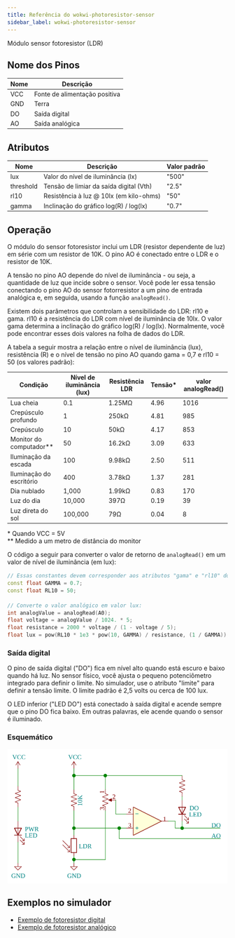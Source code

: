 ```yaml
---
title: Referência do wokwi-photoresistor-sensor
sidebar_label: wokwi-photoresistor-sensor
---
```


Módulo sensor fotoresistor (LDR)

<wokwi-photoresistor-sensor />

## Nome dos Pinos

| Nome | Descrição                     |
| ---- | ----------------------------- |
| VCC  | Fonte de alimentação positiva |
| GND  | Terra                         |
| DO   | Saída digital                 |
| AO   | Saída analógica               |

## Atributos

| Nome      | Descrição                               | Valor padrão |
| --------- | --------------------------------------- | -------------|
| lux       | Valor do nível de iluminância (lx)      | "500"        |
| threshold | Tensão de limiar da saída digital (Vth) | "2.5"        |
| rl10      | Resistência à luz @ 10lx (em kilo-ohms) | "50"         |
| gamma     | Inclinação do gráfico log(R) / log(lx)  | "0.7"        |

## Operação

O módulo do sensor fotoresistor inclui um LDR (resistor dependente de luz) em série com um resistor de 10K. O pino AO é conectado entre o LDR e o resistor de 10K.

A tensão no pino AO depende do nível de iluminância - ou seja, a quantidade de luz que incide sobre o sensor. Você pode ler essa tensão conectando o pino AO do sensor fotorresistor a um pino de entrada analógica e, em seguida, usando a função `analogRead()`.

Existem dois parâmetros que controlam a sensibilidade do LDR: rl10 e gama. rl10 é a resistência do LDR com nível de iluminância de 10lx. O valor gama determina a inclinação do gráfico log(R) / log(lx). Normalmente, você pode encontrar esses dois valores na folha de dados do LDR.

A tabela a seguir mostra a relação entre o nível de iluminância (lux), resistência (R) e o nível de tensão
no pino AO quando gama = 0,7 e rl10 = 50 (os valores padrão):

| Condição                  | Nível de iluminância (lux) | Resistência LDR | Tensão\* | valor analogRead() |
| ------------------------- | -------------------------- | --------------- | -------- | ------------------ |
| Lua cheia                 | 0.1                        | 1.25MΩ          | 4.96     | 1016               |
| Crepúsculo profundo       | 1                          | 250kΩ           | 4.81     | 985                |
| Crepúsculo                | 10                         | 50kΩ            | 4.17     | 853                |
| Monitor do computador\*\* | 50                         | 16.2kΩ          | 3.09     | 633                |
| Iluminação da escada      | 100                        | 9.98kΩ          | 2.50     | 511                |
| Iluminação do escritório  | 400                        | 3.78kΩ          | 1.37     | 281                |
| Dia nublado               | 1,000                      | 1.99kΩ          | 0.83     | 170                |
| Luz do dia                | 10,000                     | 397Ω            | 0.19     | 39                 |
| Luz direta do sol         | 100,000                    | 79Ω             | 0.04     | 8                  |

\* Quando VCC = 5V  
\*\* Medido a um metro de distância do monitor

O código a seguir para converter o valor de retorno de `analogRead()` em um valor de nível de iluminância (em lux):

```cpp
// Essas constantes devem corresponder aos atributos "gama" e "rl10" do fotoresistor
const float GAMMA = 0.7;
const float RL10 = 50;

// Converte o valor analógico em valor lux:
int analogValue = analogRead(A0);
float voltage = analogValue / 1024. * 5;
float resistance = 2000 * voltage / (1 - voltage / 5);
float lux = pow(RL10 * 1e3 * pow(10, GAMMA) / resistance, (1 / GAMMA));
```

### Saída digital

O pino de saída digital ("DO") fica em nível alto quando está escuro e baixo quando há luz. No sensor físico, você ajusta o pequeno potenciômetro integrado para definir o limite. No simulador, use o atributo "limite" para definir a tensão limite. O limite padrão é 2,5 volts ou cerca de 100 lux.

O LED inferior ("LED DO") está conectado à saída digital e acende sempre que o pino DO fica baixo. Em outras palavras, ele acende quando o sensor é iluminado.

### Esquemático

![Esquemático do módulo sensor fotoresistor (LDR) Wokwi](wokwi-photoresistor-sensor.svg)

## Exemplos no simulador

- [Exemplo de fotoresistor digital](https://wokwi.com/arduino/projects/305193592908939842)
- [Exemplo de fotoresistor analógico](https://wokwi.com/arduino/projects/305193627138654786)
